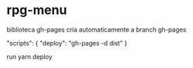 # rpg-menu

biblioteca gh-pages cria automaticamente a branch gh-pages

"scripts": {
  "deploy": "gh-pages -d dist"
}

run yarn deploy
